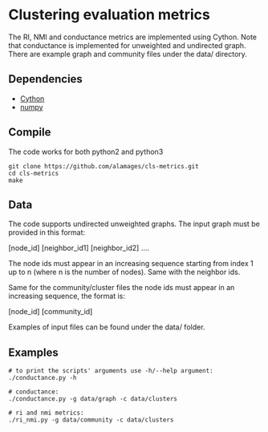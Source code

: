 # Clustering evaluation metrics

The RI, NMI and conductance metrics are implemented using Cython. Note that conductance is implemented for unweighted and undirected graph. There are example graph and community files under the data/ directory.

Dependencies
--------------------

 * [Cython](http://cython.org/)
 * [numpy](http://www.numpy.org/)

Compile
------------

The code works for both python2 and python3

`git clone https://github.com/alamages/cls-metrics.git`  
`cd cls-metrics`  
`make` 

Data
---------------

The code supports undirected unweighted graphs. The input graph must be provided in this format:

[node\_id] [neighbor\_id1] [neighbor\_id2] ....

The node ids must appear in an increasing sequence starting from index 1 up to n (where n is the number of nodes). Same with the neighbor ids.

Same for the community/cluster files the node ids must appear in an increasing sequence, the format is:  

[node\_id] [community\_id]


Examples of input files can be found under the data/ folder.

Examples
------
 
 `# to print the scripts' arguments use -h/--help argument:`  
 `./conductance.py -h`
 
 `# conductance:`  
 `./conductance.py -g data/graph -c data/clusters`

`# ri and nmi metrics:`  
`./ri_nmi.py -g data/community -c data/clusters`